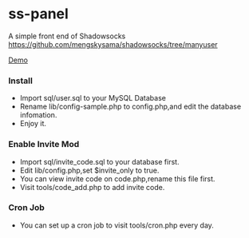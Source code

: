 ss-panel
========

A simple front end of Shadowsocks  https://github.com/mengskysama/shadowsocks/tree/manyuser

[Demo](https://cattt.com)


### Install
* Import sql/user.sql to your MySQL Database
* Rename lib/config-sample.php to config.php,and edit the database infomation.
* Enjoy it.

### Enable Invite Mod
* Import sql/invite_code.sql to your database first.
* Edit lib/config.php,set $invite_only to true.
* You can view invite code on code.php,rename this file first.
* Visit tools/code_add.php to add invite code.

### Cron Job
* You can set up a cron job to visit tools/cron.php every day.